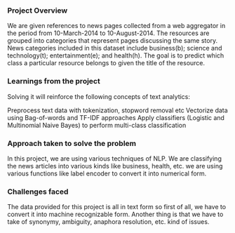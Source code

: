 ### Project Overview

 We are given references to news pages collected from a web aggregator in the period from 10-March-2014 to 10-August-2014. The resources are grouped into categories that represent pages discussing the same story. News categories included in this dataset include business(b); science and technology(t); entertainment(e); and health(h).
The goal is to predict which class a particular resource belongs to given the title of the resource.


### Learnings from the project

 Solving it will reinforce the following concepts of text analytics:

Preprocess text data with tokenization, stopword removal etc
Vectorize data using Bag-of-words and TF-IDF approaches
Apply classifiers (Logistic and Multinomial Naive Bayes) to perform multi-class classification


### Approach taken to solve the problem

 In this project, we are using various techniques of NLP. We are classifying the news articles into various kinds like business, health, etc. we are using various functions like label encoder to convert it into numerical form.


### Challenges faced

 The data provided for this project is all in text form so first of all, we have to convert it into machine recognizable form. Another thing is that we have to take of synonymy, ambiguity, anaphora resolution, etc. kind of issues. 


